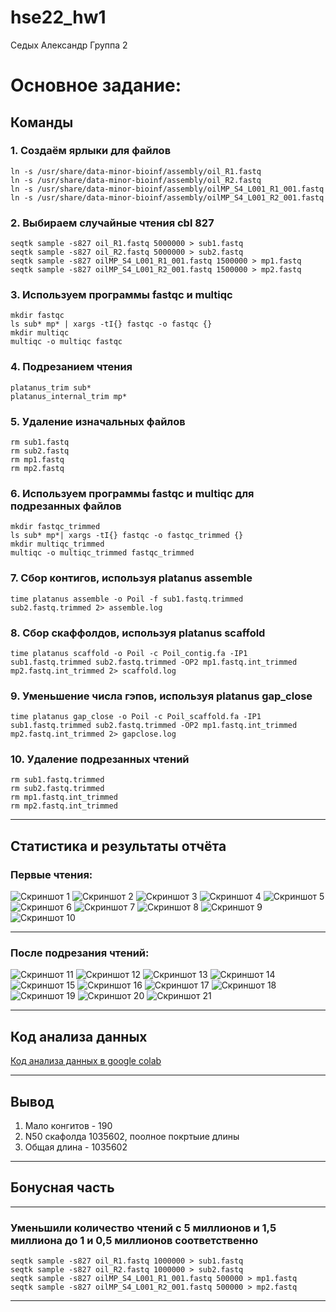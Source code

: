 # hse22_hw1
Седых Александр Группа 2    
# Основное задание:
## Команды
### 1. Создаём ярлыки для файлов
    ln -s /usr/share/data-minor-bioinf/assembly/oil_R1.fastq
    ln -s /usr/share/data-minor-bioinf/assembly/oil_R2.fastq
    ln -s /usr/share/data-minor-bioinf/assembly/oilMP_S4_L001_R1_001.fastq
    ln -s /usr/share/data-minor-bioinf/assembly/oilMP_S4_L001_R2_001.fastq
### 2. Выбираем случайные чтения cbl 827
    seqtk sample -s827 oil_R1.fastq 5000000 > sub1.fastq
    seqtk sample -s827 oil_R2.fastq 5000000 > sub2.fastq
    seqtk sample -s827 oilMP_S4_L001_R1_001.fastq 1500000 > mp1.fastq
    seqtk sample -s827 oilMP_S4_L001_R2_001.fastq 1500000 > mp2.fastq
### 3. Используем программы fastqc и multiqc
    mkdir fastqc
    ls sub* mp* | xargs -tI{} fastqc -o fastqc {}
    mkdir multiqc
    multiqc -o multiqc fastqc
### 4. Подрезанием чтения
    platanus_trim sub*
    platanus_internal_trim mp*
### 5. Удаление изначальных файлов
    rm sub1.fastq 
    rm sub2.fastq
    rm mp1.fastq
    rm mp2.fastq
### 6. Используем программы fastqc и multiqc для подрезанных файлов
    mkdir fastqc_trimmed
    ls sub* mp*| xargs -tI{} fastqc -o fastqc_trimmed {}
    mkdir multiqc_trimmed
    multiqc -o multiqc_trimmed fastqc_trimmed
### 7. Сбор контигов, используя platanus assemble
    time platanus assemble -o Poil -f sub1.fastq.trimmed sub2.fastq.trimmed 2> assemble.log
### 8. Сбор скаффолдов, используя platanus scaffold
    time platanus scaffold -o Poil -c Poil_contig.fa -IP1 sub1.fastq.trimmed sub2.fastq.trimmed -OP2 mp1.fastq.int_trimmed mp2.fastq.int_trimmed 2> scaffold.log
### 9. Уменьшение числа гэпов, используя platanus gap_close
    time platanus gap_close -o Poil -c Poil_scaffold.fa -IP1 sub1.fastq.trimmed sub2.fastq.trimmed -OP2 mp1.fastq.int_trimmed mp2.fastq.int_trimmed 2> gapclose.log
### 10. Удаление подрезанных чтений
    rm sub1.fastq.trimmed
    rm sub2.fastq.trimmed
    rm mp1.fastq.int_trimmed
    rm mp2.fastq.int_trimmed
***
## Статистика и результаты отчёта
### Первые чтения:
![Скриншот 1](Screenshot_1.png)
![Скриншот 2](Screenshot_2.png)
![Скриншот 3](Screenshot_3.png)
![Скриншот 4](Screenshot_4.png)
![Скриншот 5](Screenshot_5.png)
![Скриншот 6](Screenshot_6.png)
![Скриншот 7](Screenshot_7.png)
![Скриншот 8](Screenshot_8.png)
![Скриншот 9](Screenshot_9.png)
![Скриншот 10](Screenshot_10.png)
***
### После подрезания чтений:
![Скриншот 11](Screenshot_11.png)
![Скриншот 12](Screenshot_12.png)
![Скриншот 13](Screenshot_13.png)
![Скриншот 14](Screenshot_14.png)
![Скриншот 15](Screenshot_15.png)
![Скриншот 16](Screenshot_16.png)
![Скриншот 17](Screenshot_17.png)
![Скриншот 18](Screenshot_18.png)
![Скриншот 19](Screenshot_19.png)
![Скриншот 20](Screenshot_20.png)
![Скриншот 21](Screenshot_21.png)
***
## Код анализа данных
[Код анализа данных в google colab](https://colab.research.google.com/drive/1Dgivk-jPKynshjqji1PME2uCT1UTFxvc?usp=sharing)
***
## Вывод
1. Мало конгитов - 190
2. N50 скафолда 1035602, поолное покртыие длины
3. Общая длина - 1035602
***
## Бонусная часть
***
### Уменьшили количество чтений с 5 миллионов и 1,5 миллиона до 1 и 0,5 миллионов соответственно
    seqtk sample -s827 oil_R1.fastq 1000000 > sub1.fastq
    seqtk sample -s827 oil_R2.fastq 1000000 > sub2.fastq
    seqtk sample -s827 oilMP_S4_L001_R1_001.fastq 500000 > mp1.fastq
    seqtk sample -s827 oilMP_S4_L001_R2_001.fastq 500000 > mp2.fastq
***
